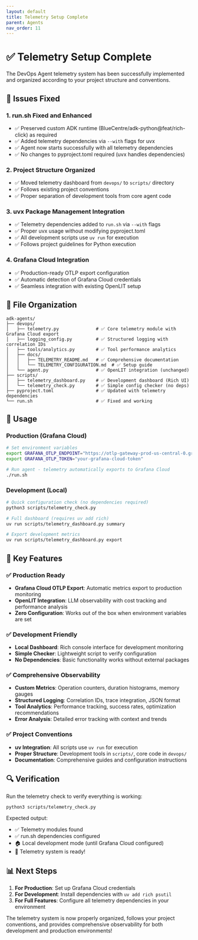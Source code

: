 ```yaml
---
layout: default
title: Telemetry Setup Complete
parent: Agents
nav_order: 11
---
```


# ✅ Telemetry Setup Complete

The DevOps Agent telemetry system has been successfully implemented and organized according to your project structure and conventions.

## 🔧 Issues Fixed

### 1. **run.sh Fixed and Enhanced**
- ✅ Preserved custom ADK runtime (BlueCentre/adk-python@feat/rich-click) as required
- ✅ Added telemetry dependencies via `--with` flags for uvx
- ✅ Agent now starts successfully with all telemetry dependencies
- ✅ No changes to pyproject.toml required (uvx handles dependencies)

### 2. **Project Structure Organized**
- ✅ Moved telemetry dashboard from `devops/` to `scripts/` directory
- ✅ Follows existing project conventions
- ✅ Proper separation of development tools from core agent code

### 3. **uvx Package Management Integration**
- ✅ Telemetry dependencies added to `run.sh` via `--with` flags
- ✅ Proper uvx usage without modifying pyproject.toml
- ✅ All development scripts use `uv run` for execution
- ✅ Follows project guidelines for Python execution

### 4. **Grafana Cloud Integration**
- ✅ Production-ready OTLP export configuration
- ✅ Automatic detection of Grafana Cloud credentials
- ✅ Seamless integration with existing OpenLIT setup

## 📁 File Organization

```
adk-agents/
├── devops/
│   ├── telemetry.py              # ✅ Core telemetry module with Grafana Cloud export
│   ├── logging_config.py         # ✅ Structured logging with correlation IDs
│   ├── tools/analytics.py        # ✅ Tool performance analytics
│   ├── docs/
│   │   ├── TELEMETRY_README.md   # ✅ Comprehensive documentation
│   │   └── TELEMETRY_CONFIGURATION.md  # ✅ Setup guide
│   └── agent.py                  # ✅ OpenLIT integration (unchanged)
├── scripts/
│   ├── telemetry_dashboard.py    # ✅ Development dashboard (Rich UI)
│   └── telemetry_check.py        # ✅ Simple config checker (no deps)
├── pyproject.toml                # ✅ Updated with telemetry dependencies
└── run.sh                        # ✅ Fixed and working
```

## 🚀 Usage

### Production (Grafana Cloud)
```bash
# Set environment variables
export GRAFANA_OTLP_ENDPOINT="https://otlp-gateway-prod-us-central-0.grafana.net/otlp"
export GRAFANA_OTLP_TOKEN="your-grafana-cloud-token"

# Run agent - telemetry automatically exports to Grafana Cloud
./run.sh
```

### Development (Local)
```bash
# Quick configuration check (no dependencies required)
python3 scripts/telemetry_check.py

# Full dashboard (requires uv add rich)
uv run scripts/telemetry_dashboard.py summary

# Export development metrics
uv run scripts/telemetry_dashboard.py export
```

## 🎯 Key Features

### ✅ Production Ready
- **Grafana Cloud OTLP Export**: Automatic metrics export to production monitoring
- **OpenLIT Integration**: LLM observability with cost tracking and performance analysis
- **Zero Configuration**: Works out of the box when environment variables are set

### ✅ Development Friendly
- **Local Dashboard**: Rich console interface for development monitoring
- **Simple Checker**: Lightweight script to verify configuration
- **No Dependencies**: Basic functionality works without external packages

### ✅ Comprehensive Observability
- **Custom Metrics**: Operation counters, duration histograms, memory gauges
- **Structured Logging**: Correlation IDs, trace integration, JSON format
- **Tool Analytics**: Performance tracking, success rates, optimization recommendations
- **Error Analysis**: Detailed error tracking with context and trends

### ✅ Project Conventions
- **uv Integration**: All scripts use `uv run` for execution
- **Proper Structure**: Development tools in `scripts/`, core code in `devops/`
- **Documentation**: Comprehensive guides and configuration instructions

## 🔍 Verification

Run the telemetry check to verify everything is working:

```bash
python3 scripts/telemetry_check.py
```

Expected output:
- ✅ Telemetry modules found
- ✅ run.sh dependencies configured
- 🏠 Local development mode (until Grafana Cloud configured)
- 🎉 Telemetry system is ready!

## 📊 Next Steps

1. **For Production**: Set up Grafana Cloud credentials
2. **For Development**: Install dependencies with `uv add rich psutil`
3. **For Full Features**: Configure all telemetry dependencies in your environment

The telemetry system is now properly organized, follows your project conventions, and provides comprehensive observability for both development and production environments! 